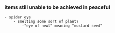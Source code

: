 ### items still unable to be achieved in peaceful
	- spider eye
		- smelting some sort of plant?
			-"eye of newt" meaning "mustard seed"
